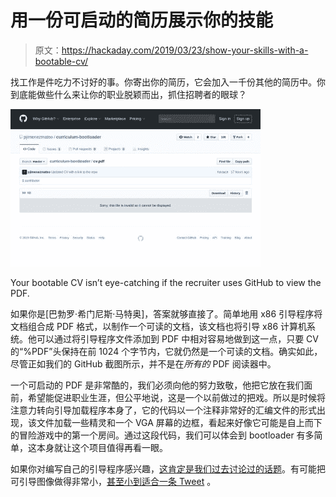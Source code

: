 # 用一份可启动的简历展示你的技能

> 原文：<https://hackaday.com/2019/03/23/show-your-skills-with-a-bootable-cv/>

找工作是件吃力不讨好的事。你寄出你的简历，它会加入一千份其他的简历中。你到底能做些什么来让你的职业脱颖而出，抓住招聘者的眼球？

[![Your bootable CV isn't eye-catching if the recruiter uses GitHub to view the PDF.](img/8757b45564390e2485e2d2a45a43d07b.png)](https://hackaday.com/wp-content/uploads/2019/03/github-pdf-fail.jpg)

Your bootable CV isn’t eye-catching if the recruiter uses GitHub to view the PDF.

如果你是[巴勃罗·希门尼斯·马特奥]，答案就够直接了。简单地用 x86 引导程序将文档组合成 PDF 格式，以制作一个可读的文档，该文档也将引导 x86 计算机系统。他可以通过将引导程序文件添加到 PDF 中相对容易地做到这一点，只要 CV 的“%PDF”头保持在前 1024 个字节内，它就仍然是一个可读的文档。确实如此，尽管正如我们的 GitHub 截图所示，并不是在*所有的* PDF 阅读器中。

一个可启动的 PDF 是非常酷的，我们必须向他的努力致敬，他把它放在我们面前，希望能促进职业生涯，但公平地说，这是一个以前做过的把戏。所以是时候将注意力转向引导加载程序本身了，它的代码以一个注释非常好的汇编文件的形式出现，该文件加载一些精灵和一个 VGA 屏幕的边框，看起来好像它可能是自上而下的冒险游戏中的第一个房间。通过这段代码，我们可以体会到 bootloader 有多简单，这本身就让这个项目值得再看一眼。

如果你对编写自己的引导程序感兴趣，[这肯定是我们过去讨论过的话题](https://hackaday.com/2017/10/23/write-your-own-x86-bootloader/)。有可能把可引导图像做得非常小，[甚至小到适合一条 Tweet](https://hackaday.com/2018/08/02/cd-image-via-twitter-a-handcrafted-game-disc/) 。